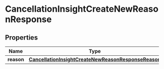 

# CancellationInsightCreateNewReasonResponse


## Properties

| Name | Type | Description | Notes |
|------------ | ------------- | ------------- | -------------|
|**reason** | [**CancellationInsightCreateNewReasonResponseReason**](CancellationInsightCreateNewReasonResponseReason.md) |  |  [optional] |




